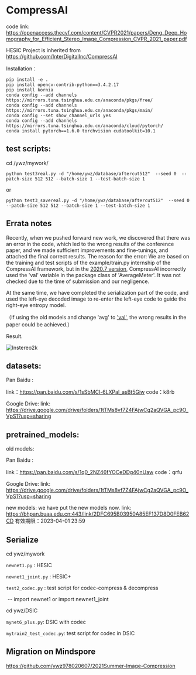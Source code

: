 # CompressAI
code link: https://openaccess.thecvf.com/content/CVPR2021/papers/Deng_Deep_Homography_for_Efficient_Stereo_Image_Compression_CVPR_2021_paper.pdf

HESIC Project is inherited from https://github.com/InterDigitalInc/CompressAI

Installation：

```
pip install -e . 
pip install opencv-contrib-python==3.4.2.17 
pip install kornia 
conda config --add channels https://mirrors.tuna.tsinghua.edu.cn/anaconda/pkgs/free/
conda config --add channels https://mirrors.tuna.tsinghua.edu.cn/anaconda/pkgs/main/
conda config --set show_channel_urls yes
conda config --add channels https://mirrors.tuna.tsinghua.edu.cn/anaconda/cloud/pytorch/
conda install pytorch==1.6.0 torchvision cudatoolkit=10.1
```



## test scripts:

cd /ywz/mywork/

```python test3real.py -d "/home/ywz/database/aftercut512"  --seed 0  --patch-size 512 512 --batch-size 1 --test-batch-size 1```

or

```python test3_savereal.py -d "/home/ywz/database/aftercut512"  --seed 0  --patch-size 512 512 --batch-size 1 --test-batch-size 1```



## Errata notes

Recently, when we pushed forward new work, we discovered that there was an error in the code, which led to the wrong results of the conference paper, and we made sufficient improvements and fine-tunings, and attached the final correct results.
The reason for the error: We are based on the training and test scripts of the example/train.py internship of the CompressAI framework, but in the [2020.7 version](https://github.com/InterDigitalInc/CompressAI/blob/c1cf1f79c6a0489902d937d711ca9ec36e234102/examples/train.py), CompressAI incorrectly used the 'val' variable in the package class of 'AverageMeter'. It was not checked due to the time of submission and our negligence. 

At the same time, we have completed the serialization part of the code, and used the left-eye decoded image to re-enter the left-eye code to guide the right-eye entropy model.

（If using the old models and change 'avg' to ['val'](https://github.com/ywz978020607/HESIC/blob/546e0c0788552caee4ac75a229558ff64f295916/ywz/mywork/test3.py), the wrong results in the paper could be achieved.）



Result.

![Instereo2k](./cvpr-Instereo2k.png)




## datasets:

Pan Baidu :

link：https://pan.baidu.com/s/1sSbMCl-6LXPal_asBt5Giw 
code：k8rb 

Google Drive: link: https://drive.google.com/drive/folders/1tTMs8vf7Z4FAjwCg2aQVGA_pc9O_VpS1?usp=sharing



## pretrained_models:
old models:

Pan Baidu :

link：https://pan.baidu.com/s/1q0_2NZ46fYOCeDDg40nUaw 
code：qrfu 

Google Drive: link: https://drive.google.com/drive/folders/1tTMs8vf7Z4FAjwCg2aQVGA_pc9O_VpS1?usp=sharing

new models:
we have put the new models now.
link: https://bhpan.buaa.edu.cn:443/link/2DFC695B03950A85EF137D8D0FEB62CD
有效期限：2023-04-01 23:59


## Serialize

cd ywz/mywork

`newnet1.py` : HESIC 

`newnet1_joint.py` : HESIC+

`test2_codec.py` : test script for codec-compress & decompress  

​	-- import newnet1 or import newnet1_joint



cd ywz/DSIC

`mynet6_plus.py`: DSIC with codec

`mytrain2_test_codec.py`: test script for codec in DSIC




## Migration on Mindspore
https://github.com/ywz978020607/2021Summer-Image-Compression
